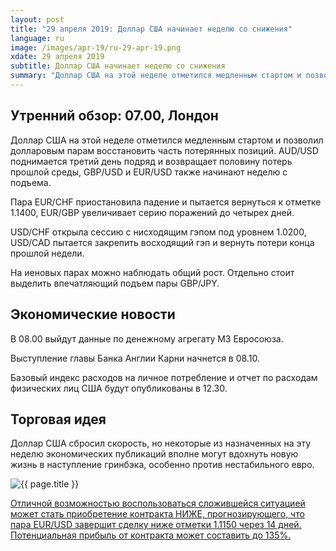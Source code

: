 ```yaml
---
layout: post
title: "29 апреля 2019: Доллар США начинает неделю со снижения"
language: ru
image: /images/apr-19/ru-29-apr-19.png
xdate: 29 апреля 2019
subtitle: Доллар США начинает неделю со снижения
summary: "Доллар США на этой неделе отметился медленным стартом и позволил долларовым парам восстановить часть потерянных позиций. AUD/USD поднимается третий день подряд и возвращает половину потерь прошлой среды, GBP/USD и EUR/USD также начинают неделю с подъема"
---
```

## Утренний обзор: 07.00, Лондон
 
Доллар США на этой неделе отметился медленным стартом и позволил долларовым парам восстановить часть потерянных позиций. AUD/USD поднимается третий день подряд и возвращает половину потерь прошлой среды, GBP/USD и EUR/USD также начинают неделю с подъема.

Пара EUR/CHF приостановила падение и пытается вернуться к отметке 1.1400, EUR/GBP увеличивает серию поражений до четырех дней.

USD/CHF открыла сессию с нисходящим гэпом под уровнем 1.0200, USD/CAD пытается закрепить восходящий гэп и вернуть потери конца прошлой недели.

На иеновых парах можно наблюдать общий рост. Отдельно стоит выделить впечатляющий подъем пары GBP/JPY.
 
## Экономические новости
 
В 08.00 выйдут данные по денежному агрегату М3 Евросоюза.

Выступление главы Банка Англии Карни начнется в 08.10.

Базовый индекс расходов на личное потребление и отчет по расходам физических лиц США будут опубликованы в 12.30.
 
## Торговая идея

Доллар США сбросил скорость, но некоторые из назначенных на эту неделю экономических публикаций вполне могут вдохнуть новую жизнь в наступление гринбэка, особенно против нестабильного евро.

<img src="{{ site.url }}/images/apr-19/ru-29-apr-19.png" alt="{{ page.title }}"  title="{{ page.title }}">

<a href="%LINK%%?currency=USD&amp;market=forex&underlying=frxEURUSD&formname=higherlower&duration_amount=14&duration_units=d&amount=10&amount_type=stake&expiry_type=duration&barrier=1.1150" target="_blank" rel="noopener noreferrer nofollow">Отличной возможностью воспользоваться сложившейся ситуацией может стать приобретение контракта НИЖЕ, прогнозирующего, что пара EUR/USD завершит сделку ниже отметки 1.1150 через 14 дней. Потенциальная прибыль от контракта может составить до 135%.</a>
